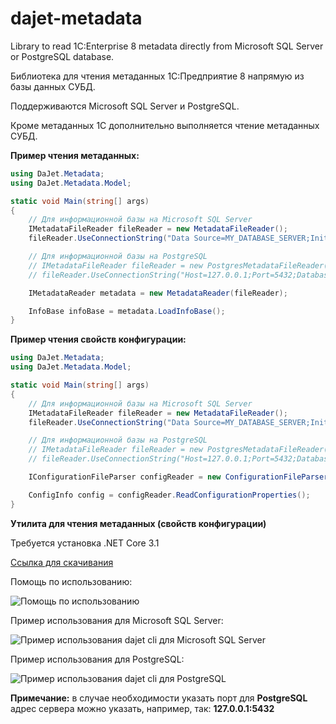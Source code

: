# dajet-metadata

Library to read 1C:Enterprise 8 metadata directly from Microsoft SQL Server or PostgreSQL database.

Библиотека для чтения метаданных 1С:Предприятие 8 напрямую из базы данных СУБД.

Поддерживаются Microsoft SQL Server и PostgreSQL.

Кроме метаданных 1С дополнительно выполняется чтение метаданных СУБД.

**Пример чтения метаданных:**
```C#
using DaJet.Metadata;
using DaJet.Metadata.Model;

static void Main(string[] args)
{
    // Для информационной базы на Microsoft SQL Server
    IMetadataFileReader fileReader = new MetadataFileReader();
    fileReader.UseConnectionString("Data Source=MY_DATABASE_SERVER;Initial Catalog=MY_1C_DATABASE;Integrated Security=True");

    // Для информационной базы на PostgreSQL
    // IMetadataFileReader fileReader = new PostgresMetadataFileReader(); //
    // fileReader.UseConnectionString("Host=127.0.0.1;Port=5432;Database=test_node_2;Username=postgres;Password=postgres;");

    IMetadataReader metadata = new MetadataReader(fileReader);

    InfoBase infoBase = metadata.LoadInfoBase();
}
```

**Пример чтения свойств конфигурации:**
```C#
using DaJet.Metadata;
using DaJet.Metadata.Model;

static void Main(string[] args)
{
    // Для информационной базы на Microsoft SQL Server
    IMetadataFileReader fileReader = new MetadataFileReader();
    fileReader.UseConnectionString("Data Source=MY_DATABASE_SERVER;Initial Catalog=MY_1C_DATABASE;Integrated Security=True");

    // Для информационной базы на PostgreSQL
    // IMetadataFileReader fileReader = new PostgresMetadataFileReader(); //
    // fileReader.UseConnectionString("Host=127.0.0.1;Port=5432;Database=test_node_2;Username=postgres;Password=postgres;");

    IConfigurationFileParser configReader = new ConfigurationFileParser(fileReader);

    ConfigInfo config = configReader.ReadConfigurationProperties();
}
```


**Утилита для чтения метаданных (свойств конфигурации)**

Требуется установка .NET Core 3.1

[Ссылка для скачивания](https://github.com/zhichkin/dajet-metadata/releases/)

Помощь по использованию:

![Помощь по использованию](https://github.com/zhichkin/dajet-metadata/blob/main/doc/dajet-help.png)

Пример использования для Microsoft SQL Server:

![Пример использования dajet cli для Microsoft SQL Server](https://github.com/zhichkin/dajet-metadata/blob/main/doc/dajet-usage-ms.png)

Пример использования для PostgreSQL:

![Пример использования dajet cli для PostgreSQL](https://github.com/zhichkin/dajet-metadata/blob/main/doc/dajet-usage-pg.png)

**Примечание:** в случае необходимости указать порт для **PostgreSQL** адрес сервера можно указать, например, так: **127.0.0.1:5432**